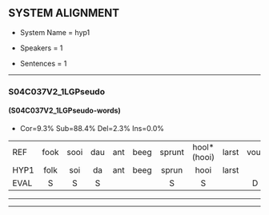 
## SYSTEM ALIGNMENT

- System Name = hyp1

- Speakers = 1

- Sentences = 1

---

### S04C037V2_1LGPseudo

#### (S04C037V2_1LGPseudo-words)

- Cor=9.3%	Sub=88.4%	Del=2.3%	Ins=0.0%

|  |  |  |  |  |  |  |  |  |  |  |  |  |  |  |  |  |  |  |  |  |  |  |  |  |  |  |  |  |  |  |  |  |  |  |  |  |  |  |  |  |  |  |  |
|:--- |:---:|:---:|:---:|:---:|:---:|:---:|:---:|:---:|:---:|:---:|:---:|:---:|:---:|:---:|:---:|:---:|:---:|:---:|:---:|:---:|:---:|:---:|:---:|:---:|:---:|:---:|:---:|:---:|:---:|:---:|:---:|:---:|:---:|:---:|:---:|:---:|:---:|:---:|:---:|:---:|:---:|:---:|:---:|
| REF | fook | sooi | dau | ant | beeg | sprunt | hool*(hooi) | larst | vout | zwoei | * | fam | * | rachts | rachts | vaap | sprieuw*(spreeuw) | keng | swoers | doer | plirt | jien | blard | guul | hoekt | neeuw | noork | vid | zans | leum*(leeuw) | haans | spaai | sjalt | heik | sank | roen | frijk | eem | schard | grek | dron | snaaf | stuid |
| HYP1 | folk | soi | da | ant | beeg | sprun | hooi | larst |  | vat | swoei | va | van | ra | rctracht | vap | spril | ken | sors | tor | pelirt | eem | lacht | nul | hookt | neew | nork | vit | vans | leeuw | hans | p | elt | hek | celt | roeen | frek | één | schart | grek | drom | snaf | stuit |
| EVAL | S | S | S |  |  | S | S |  | D | S | S | S | S | S | S | S | S | S | S | S | S | S | S | S | S | S | S | S | S | S | S | S | S | S | S | S | S | S | S |  | S | S | S |
---

---
